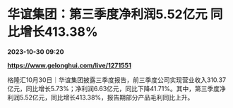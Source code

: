# 华谊集团：第三季度净利润5.52亿元 同比增长413.38%

**2023-10-30 09:20**

**https://www.gelonghui.com/live/1271551**

格隆汇10月30日｜华谊集团披露三季度报告，前三季度公司实现营业收入310.37亿元，同比增长5.73%；净利润6.63亿元，同比下降41.71%。其中，第三季度净利润5.52亿元，同比增长413.38%，报告期部分产品毛利同比上升。